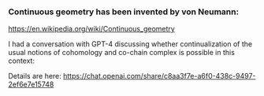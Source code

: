 ### Continuous geometry has been invented by von Neumann:

https://en.wikipedia.org/wiki/Continuous_geometry

I had a conversation with GPT-4 discussing whether continualization of the usual notions of cohomology and co-chain complex is possible in this context:

Details are here: https://chat.openai.com/share/c8aa3f7e-a6f0-438c-9497-2ef6e7e15748

